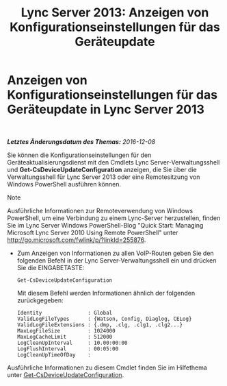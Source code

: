 ﻿---
title: 'Lync Server 2013: Anzeigen von Konfigurationseinstellungen für das Geräteupdate'
TOCTitle: Anzeigen von Konfigurationseinstellungen für das Geräteupdate
ms:assetid: aa6a70a9-bd77-4606-b797-ea6a3bab9cf2
ms:mtpsurl: https://technet.microsoft.com/de-de/library/JJ994059(v=OCS.15)
ms:contentKeyID: 52056433
ms.date: 12/10/2016
mtps_version: v=OCS.15
ms.translationtype: HT
---

# Anzeigen von Konfigurationseinstellungen für das Geräteupdate in Lync Server 2013

 

_**Letztes Änderungsdatum des Themas:** 2016-12-08_

Sie können die Konfigurationseinstellungen für den Geräteaktualisierungsdienst mit den Cmdlets Lync Server-Verwaltungsshell und **Get-CsDeviceUpdateConfiguration** anzeigen, die Sie über die Verwaltungsshell für Lync Server 2013 oder eine Remotesitzung von Windows PowerShell ausführen können.


> [!NOTE]
> Ausführliche Informationen zur Remoteverwendung von Windows PowerShell, um eine Verbindung zu einem Lync-Server herzustellen, finden Sie im Lync Server&nbsp;Windows PowerShell-Blog "Quick Start: Managing Microsoft Lync Server 2010 Using Remote PowerShell" unter <A href="http://go.microsoft.com/fwlink/p/?linkid=255876">http://go.microsoft.com/fwlink/p/?linkId=255876</A>.





  - Zum Anzeigen von Informationen zu allen VoIP-Routen geben Sie den folgenden Befehl in der Lync Server-Verwaltungsshell ein und drücken Sie die EINGABETASTE:
    
        Get-CsDeviceUpdateConfiguration
    
    Mit diesem Befehl werden Informationen ähnlich der folgenden zurückgegeben:
    
        Identity               : Global
        ValidLogFileTypes      : {Watson, Config, Diaglog, CELog}
        ValidLogFileExtensions : {.dmp, .clg, .clg1, .clg2...}
        MaxLogFileSize         : 1024000
        MaxLogCacheLimit       : 512000
        LogCleanUpInterval     : 10.00:00:00
        LogFlushInterval       : 00:05:00
        LogCleanUpTimeOfDay    :

Ausführliche Informationen zu diesem Cmdlet finden Sie im Hilfethema unter [Get-CsDeviceUpdateConfiguration](https://docs.microsoft.com/en-us/powershell/module/skype/Get-CsDeviceUpdateConfiguration).

